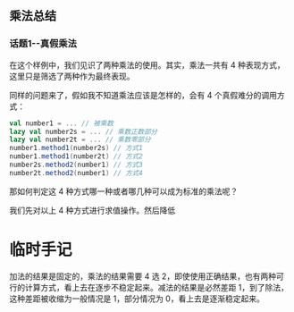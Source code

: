 ## 乘法总结
### 话题1--真假乘法
在这个样例中，我们见识了两种乘法的使用。其实，乘法一共有 4 种表现方式，这里只是筛选了两种作为最终表现。

同样的问题来了，假如我不知道乘法应该是怎样的，会有 4 个真假难分的调用方式：
```scala
val number1 = ... // 被乘数
lazy val number2s = ... // 乘数正数部分
lazy val number2t = ... // 乘数零部分
number1.method1(number2s) // 方式1
number1.method1(number2t) // 方式2
number2s.method2(number1) // 方式3
number2t.method2(number1) // 方式4
```
那如何判定这 4 种方式哪一种或者哪几种可以成为标准的乘法呢？

我们先对以上 4 种方式进行求值操作。然后降低

# 临时手记
加法的结果是固定的，乘法的结果需要 4 选 2，即使使用正确结果，也有两种可行的计算方式，看上去在逐步不稳定起来。减法的结果是必然差距 1，到了除法，这种差距被收缩为一般情况是 1，部分情况为 0，看上去是逐渐稳定起来。